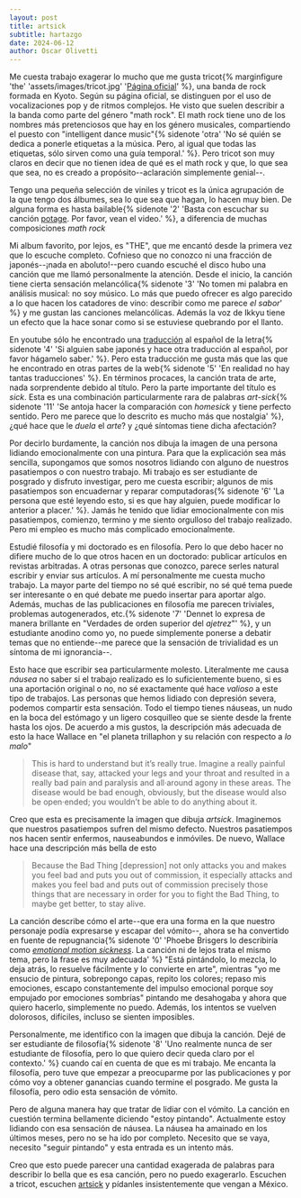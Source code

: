 ```yaml
---
layout: post
title: artsick
subtitle: hartazgo
date: 2024-06-12
author: Oscar Olivetti
---
```



Me cuesta trabajo exagerar lo mucho que me gusta tricot{% marginfigure 'the' 'assets/images/tricot.jpg' '[Página oficial](https://tricot-official.jp/)' %}, una banda de rock formada en Kyoto.
Según su página oficial, se distinguen por el uso de vocalizaciones pop y de ritmos complejos. 
He visto que suelen describir a la banda como parte del género "math rock".
El math rock tiene uno de los nombres más pretenciosos que hay en los género musicales, compartiendo el puesto con "intelligent dance music"{% sidenote 'otra' 'No sé quién se dedica a ponerle etiquetas a la música. Pero, al igual que todas las etiquetas, sólo sirven como una guía temporal.' %}.
Pero tricot son muy claros en decir que no tienen idea de qué es el math rock y que, lo que sea que sea, no es creado a propósito--aclaración simplemente genial--.

Tengo una pequeña selección de viniles y tricot es la única agrupación de la que tengo dos álbumes, sea lo que sea que hagan, lo hacen muy bien.
De alguna forma es hasta bailable{% sidenote '2' 'Basta con escuchar su canción [potage](https://www.youtube.com/watch?v=-rZWdolJfgk). Por favor, vean el video.' %}, a diferencia de muchas composiciones *math rock*

Mi album favorito, por lejos, es "THE", que me encantó desde la primera vez que lo escuche completo.
Cofnieso que no conozco ni una fracción de japonés--¡nada en aboluto!--pero cuando escuché el disco hubo una canción que me llamó personalmente la atención.
Desde el inicio, la canción tiene cierta sensación melancólica{% sidenote '3' 'No tomen mi palabra en análisis musical: no soy músico. Lo más que puedo ofrecer es algo parecido a lo que hacen los catadores de vino: describir como me parece *el sabor*' %} y me gustan las canciones melancólicas.
Además la voz de Ikkyu tiene un efecto que la hace sonar como si se estuviese quebrando por el llanto.

En youtube sólo he encontrado una [traducción](https://www.youtube.com/watch?v=dwLQADAZJ4s) al español de la letra{% sidenote '4' 'Si alguien sabe japonés y hace otra traducción al español, por favor hágamelo saber.' %}.
Pero esta traducción me gusta más que las que he encontrado en otras partes de la web{% sidenote '5' 'En realidad no hay tantas traducciones' %}.
En términos procaces, la canción trata de arte, nada sorprendente debido al título.
Pero la parte importante del título es *sick*.
Esta es una combinación particularmente rara de palabras *art*-*sick*{% sidenote '11' 'Se antoja hacer la comparación con *homesick* y tiene perfecto sentido. Pero me parece que lo descrito es mucho más que nostalgia' %}, ¿qué hace que le *duela* el *arte*? y ¿qué síntomas tiene dicha afectación?

Por decirlo burdamente, la canción nos dibuja la imagen de una persona lidiando emocionalmente con una pintura.
Para que la explicación sea más sencilla, supongamos que somos nosotros lidiando con alguno de nuestros pasatiempos o con nuestro trabajo.
Mi trabajo es ser estudiante de posgrado y disfruto investigar, pero me cuesta escribir; algunos de mis pasatiempos son encuadernar y reparar computadoras{% sidenote '6' 'La persona que esté leyendo esto, si es que hay alguien, puede modificar lo anterior a placer.' %}.
Jamás he tenido que lidiar emocionalmente con mis pasatiempos, comienzo, termino y me siento orgulloso del trabajo realizado. 
Pero mi empleo es mucho más complicado emocionalmente.

Estudié filosofía y mi doctorado es en filosofía.
Pero lo que debo hacer no difiere mucho de lo que otros hacen en un doctorado: publicar artículos en revistas arbitradas.
A otras personas que conozco, parece serles natural escribir y enviar sus artículos.
A mí personalmente me cuesta mucho trabajo.
La mayor parte del tiempo no sé qué escribir, no sé qué tema puede ser interesante o en qué debate me puedo insertar para aportar algo.
Además, muchas de las publicaciones en filosofía me parecen triviales, problemas autogenerados, etc.{% sidenote '7' 'Dennet lo expresa de manera brillante en "Verdades de orden superior del *ajetrez*"' %}, y un estudiante anodino como yo, no puede simplemente ponerse a debatir temas que no entiende--me parece que la sensación de trivialidad es un síntoma de mi ignorancia--.

Esto hace que escribir sea particularmente molesto.
Literalmente me causa *náusea* no saber si el trabajo realizado es lo suficientemente bueno, si es una aportación original o no, no sé exactamente qué hace *valioso* a este tipo de trabajos.
Las personas que hemos lidiado con depresión severa, podemos compartir esta sensación.
Todo el tiempo tienes náuseas, un nudo en la boca del estómago y un ligero cosquilleo que se siente desde la frente hasta los ojos.
De acuerdo a mis gustos, la descripción más adecuada de esto la hace Wallace en "el planeta trillaphon y su relación con respecto a *lo malo*"

>This is hard to understand but it’s really true. 
>Imagine a really painful disease that, say, attacked your legs and your throat and resulted in a really bad pain and paralysis and all·around agony in these areas. 
>The disease would be bad enough, obviously, but the disease would also be open·ended; you wouldn’t be able to do anything about it.

Creo que esta es precisamente la imagen que dibuja *artsick*.
Imaginemos que nuestros pasatiempos sufren del mismo defecto.
Nuestros pasatiempos nos hacen sentir enfermos, nauseabundos e inmóviles.
De nuevo, Wallace hace una descripción más bella de esto

>Because the Bad Thing [depression] not only attacks you and makes you feel bad and puts you out of commission, it especially attacks and makes you feel bad and puts out of commission precisely those things that are necessary in order for you to fight the Bad Thing, to maybe get better, to stay alive.

La canción describe cómo el arte--que era una forma en la que nuestro personaje podía expresarse y escapar del vómito--, ahora se ha convertido en fuente de repugnancia{% sidenote '0' 'Phoebe Brisgers lo describiría como [*emotional motion sickness*](https://www.youtube.com/watch?v=9sfYpolGCu8&pp=ygUXbW90aW9uIHNpY2tuZXNzIGJyaXNnZXI%3D). La canción ni de lejos trata el mismo tema, pero la frase es muy adecuada' %} "Está pintándolo, lo mezcla, lo deja atrás, lo resuelve fácilmente y lo convierte en arte", mientras "yo me ensucio de pintura, sobrepongo capas, repito los colores; repaso mis emociones, escapo constantemente del impulso emocional porque soy empujado por emociones sombrías" pintando me desahogaba y ahora que quiero hacerlo, simplemente no puedo.
Además, los intentos se vuelven dolorosos, difíciles, incluso se sienten imposibles.

Personalmente, me identifico con la imagen que dibuja la canción.
Dejé de ser estudiante de filosofía{% sidenote '8' 'Uno realmente nunca de ser estudiante de filosofía, pero lo que quiero decir queda claro por el contexto.' %} cuando caí en cuenta de que es mi trabajo.
Me encanta la filosofía, pero tuve que empezar a preocuparme por las publicaciones y por cómo voy a obtener ganancias cuando termine el posgrado.
Me gusta la filosofía, pero odio esta sensación de vómito.

Pero de alguna manera hay que tratar de lidiar con el vómito.
La canción en cuestión termina bellamente diciendo "estoy pintando".
Actualmente estoy lidiando con esa sensación de náusea.
La náusea ha amainado en los últimos meses, pero no se ha ido por completo.
Necesito que se vaya, necesito "seguir pintando" y esta entrada es un intento más.

Creo que esto puede parecer una cantidad exagerada de palabras para describir lo bella que es esa canción, pero no puedo exagerarlo.
Escuchen a tricot, escuchen [artsick](https://www.youtube.com/watch?v=G9xfiwX803U&pp=ygUOYXJ0c2ljayB0cmljb3Q%3D) y pídanles insistentemente que vengan a México.






















